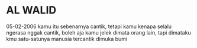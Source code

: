 # AL WALID
05-02-2006
kamu itu sebenarnya cantik, tetapi kamu kenapa selalu ngerasa nggak cantik, boleh aja kamu jelek dimata orang lain, tapi dimataku kmu satu-satunya manusia tercantik dimuka bumi
